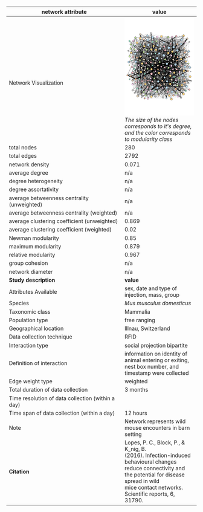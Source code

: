 network attribute|value
---|---
<img width=2500> Network Visualization | ![NetworkImage](/Networks/Network%20Visualizations/mouse_lopes.png) *The size of the nodes corresponds to it's degree, and the color corresponds to modularity class*
total nodes|280
total edges|2792
network density|0.071
average degree|n/a
degree heterogeneity|n/a
degree assortativity|n/a
average betweenness centrality (unweighted)|n/a
average betweenness centrality (weighted)|n/a
average clustering coefficient (unweighted)|0.869
average clustering coefficient (weighted)|0.02
Newman modularity|0.85
maximum modularity|0.879
relative modularity|0.967
group cohesion|n/a
network diameter|n/a
**Study description**|**value**
Attributes Available|sex, date and type of injection, mass, group
Species|*Mus musculus domesticus*
Taxonomic class|Mammalia
Population type|free ranging
Geographical location|Illnau, Switzerland
Data collection technique|RFID
Interaction type|social projection bipartite
Definition of interaction|information on identity of animal entering or exiting, nest box number, and timestamp were collected
Edge weight type|weighted
Total duration of data collection|3 months
Time resolution of data collection (within a day)|
Time span of data collection (within a day)|12 hours
Note|Network represents wild mouse encounters in barn setting
**Citation** | Lopes, P. C., Block, P., & K_nig, B. <br> (2016). Infection-induced behavioural changes reduce connectivity and <br> the potential for disease spread in wild <br> mice contact networks. Scientific reports, 6, 31790. <br>
